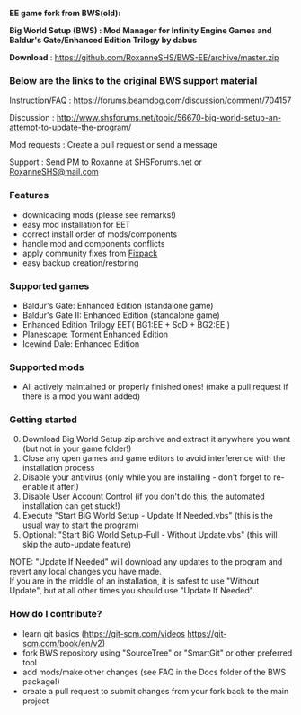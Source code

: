 **EE game fork from BWS(old):**  


**Big World Setup (BWS) : Mod Manager for Infinity Engine Games and Baldur's Gate/Enhanced Edition Trilogy by dabus**


﻿**Download﻿**                 : https://github.com/RoxanneSHS/BWS-EE/archive/master.zip

### Below are the links to the original BWS support material ###  

Instruction/FAQ          : https://forums.beamdog.com/discussion/comment/704157

Discussion               : http://www.shsforums.net/topic/56670-big-world-setup-an-attempt-to-update-the-program/

Mod requests			 : Create a pull request or send a message 

Support					 : Send PM to Roxanne at SHSForums.net or RoxanneSHS@mail.com


### Features ###

- downloading mods (please see remarks!)
- easy mod installation for EET
- correct install order of mods/components 
- handle mod and components conflicts
- apply community fixes from [Fixpack](https://github.com/BiGWorldProject/BiG-World-Fixpack)
- easy backup creation/restoring


### Supported games ###

- Baldur's Gate: Enhanced Edition (standalone game)  
- Baldur's Gate II: Enhanced Edition (standalone game)  
- Enhanced Edition Trilogy EET( BG1:EE + SoD + BG2:EE )  
- Planescape: Torment Enhanced Edition  
- Icewind Dale: Enhanced Edition 


### Supported mods ###

- All actively maintained or properly finished ones! (make a pull request if there is a mod you want added)

### Getting started ###

0. Download Big World Setup zip archive and extract it anywhere you want (but not in your game folder!)
1. Close any open games and game editors to avoid interference with the installation process
2. Disable your antivirus (only while you are installing - don't forget to re-enable it after!)
3. Disable User Account Control (if you don't do this, the automated installation can get stuck!)
4. Execute "Start BiG World Setup - Update If Needed.vbs" (this is the usual way to start the program)
5. Optional: "Start BiG World Setup-Full - Without Update.vbs" (this will skip the auto-update feature)

NOTE:  "Update If Needed" will download any updates to the program and revert any local changes you have made.  
If you are in the middle of an installation, it is safest to use "Without Update", but at all other times you should use "Update If Needed".  

### How do I contribute? ###

* learn git basics (https://git-scm.com/videos https://git-scm.com/book/en/v2)
* fork BWS repository using "SourceTree" or "SmartGit" or other preferred tool
* add mods/make other changes (see FAQ in the Docs folder of the BWS package!)
* create a pull request to submit changes from your fork back to the main project

